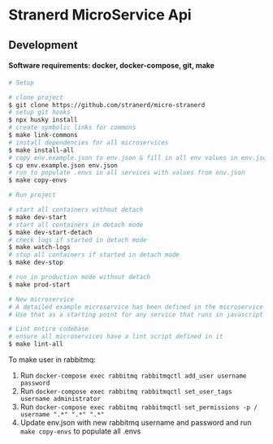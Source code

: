 # Stranerd MicroService Api

## Development

#### Software requirements: docker, docker-compose, git, make

```bash
# Setup

# clone project
$ git clone https://github.com/stranerd/micro-stranerd
# setup git hooks
$ npx husky install
# create symbolic links for commons
$ make link-commons
# install dependencies for all microservices
$ make install-all
# copy env.example.json to env.json & fill in all env values in env.json
$ cp env.example.json env.json
# run to populate .envs in all services with values from env.json
$ make copy-envs
```

```bash
# Run project

# start all containers without detach
$ make dev-start
# start all containers in detach mode
$ make dev-start-detach
# check logs if started in detach mode
$ make watch-logs
# stop all containers if started in detach mode
$ make dev-stop

# run in production mode without detach
$ make prod-start
```

```bash
# New microservice
# A detailed example microservice has been defined in the microservice - example
# Use that as a starting point for any service that runs in javascript
```

```bash
# Lint entire codebase
# ensure all microservices have a lint script defined in it
$ make lint-all
```

To make user in rabbitmq:

1. Run ```docker-compose exec rabbitmq rabbitmqctl add_user username password```
2. Run ```docker-compose exec rabbitmq rabbitmqctl set_user_tags username administrator```
3. Run ```docker-compose exec rabbitmq rabbitmqctl set_permissions -p / username ".*" ".*" ".*"```
4. Update env.json with new rabbitmq username and password and run ```make copy-envs``` to populate all .envs
